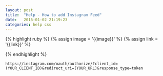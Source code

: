 ```yaml
---
layout: post
title:  "Help - How to add Instagram Feed"
date:   2015-01-02 21:19:23
categories: help css
---
```


{% highlight ruby %}
 {% assign image = '{{image}}' %}
 {% assign link = '{{link}}' %}
 <script src="/assets/instafeed.js" type="text/javascript"></script>
 <script type="text/javascript">
     var feed = new Instafeed({
    	get:'user',
	userId: USER_ID,
	accessToken: 'USER_ID.TOKEN_FROM_INSTAGRAM_MANAGE_CLIENT',
        clientId: '{{site.instafeed.clientId}}',
        resolution: 'standard_resolution',
        limit: 30,
    });
    feed.run();
 </script>
{% endhighlight %}

```
https://instagram.com/oauth/authorize/?client_id=(YOUR_CLIENT_ID)&redirect_uri=(YOUR_URL)&response_type=token
```
